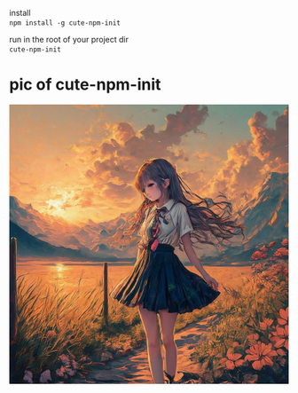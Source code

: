 install  
`
npm install -g cute-npm-init
`

run in the root of your project dir  
`
cute-npm-init
`

# **pic of cute-npm-init**
[![image of cute-npm-image](Bard_Generated_Image.jpg)](https://bit.ly/incessant-vibration)


